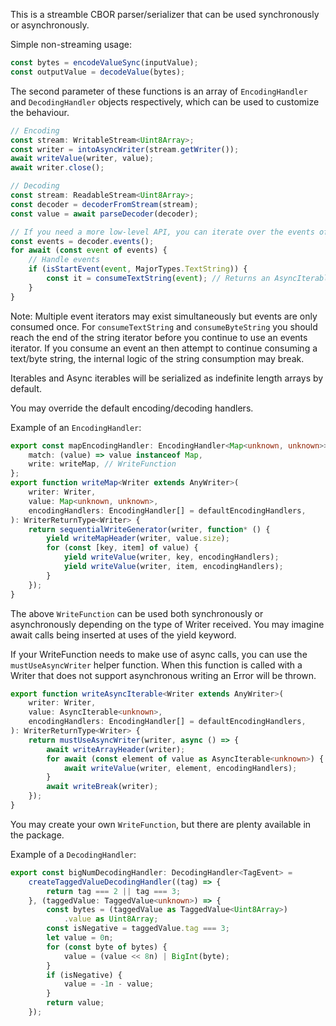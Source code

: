 This is a streamble CBOR parser/serializer that can be used synchronously or
asynchronously.

Simple non-streaming usage:

```ts
const bytes = encodeValueSync(inputValue);
const outputValue = decodeValue(bytes);
```

The second parameter of these functions is an array of `EncodingHandler` and
`DecodingHandler` objects respectively, which can be used to customize the
behaviour.

```ts
// Encoding
const stream: WritableStream<Uint8Array>;
const writer = intoAsyncWriter(stream.getWriter());
await writeValue(writer, value);
await writer.close();

// Decoding
const stream: ReadableStream<Uint8Array>;
const decoder = decoderFromStream(stream);
const value = await parseDecoder(decoder);

// If you need a more low-level API, you can iterate over the events of the decoder object.
const events = decoder.events();
for await (const event of events) {
	// Handle events
	if (isStartEvent(event, MajorTypes.TextString)) {
		const it = consumeTextString(event); // Returns an AsyncIterableIterator<string> or IterableIterator<string>
	}
}
```

Note: Multiple event iterators may exist simultaneously but events are only
consumed once. For `consumeTextString` and `consumeByteString` you should reach
the end of the string iterator before you continue to use an events iterator. If
you consume an event an then attempt to continue consuming a text/byte string,
the internal logic of the string consumption may break.

Iterables and Async iterables will be serialized as indefinite length arrays by
default.

You may override the default encoding/decoding handlers.

Example of an `EncodingHandler`:

```ts
export const mapEncodingHandler: EncodingHandler<Map<unknown, unknown>> = {
	match: (value) => value instanceof Map,
	write: writeMap, // WriteFunction
};
export function writeMap<Writer extends AnyWriter>(
	writer: Writer,
	value: Map<unknown, unknown>,
	encodingHandlers: EncodingHandler[] = defaultEncodingHandlers,
): WriterReturnType<Writer> {
	return sequentialWriteGenerator(writer, function* () {
		yield writeMapHeader(writer, value.size);
		for (const [key, item] of value) {
			yield writeValue(writer, key, encodingHandlers);
			yield writeValue(writer, item, encodingHandlers);
		}
	});
}
```

The above `WriteFunction` can be used both synchronously or asynchronously
depending on the type of Writer received. You may imagine await calls being
inserted at uses of the yield keyword.

If your WriteFunction needs to make use of async calls, you can use the
`mustUseAsyncWriter` helper function. When this function is called with a Writer
that does not support asynchronous writing an Error will be thrown.

```ts
export function writeAsyncIterable<Writer extends AnyWriter>(
	writer: Writer,
	value: AsyncIterable<unknown>,
	encodingHandlers: EncodingHandler[] = defaultEncodingHandlers,
): WriterReturnType<Writer> {
	return mustUseAsyncWriter(writer, async () => {
		await writeArrayHeader(writer);
		for await (const element of value as AsyncIterable<unknown>) {
			await writeValue(writer, element, encodingHandlers);
		}
		await writeBreak(writer);
	});
}
```

You may create your own `WriteFunction`, but there are plenty available in the
package.

Example of a `DecodingHandler`:

```ts
export const bigNumDecodingHandler: DecodingHandler<TagEvent> =
	createTaggedValueDecodingHandler((tag) => {
		return tag === 2 || tag === 3;
	}, (taggedValue: TaggedValue<unknown>) => {
		const bytes = (taggedValue as TaggedValue<Uint8Array>)
			.value as Uint8Array;
		const isNegative = taggedValue.tag === 3;
		let value = 0n;
		for (const byte of bytes) {
			value = (value << 8n) | BigInt(byte);
		}
		if (isNegative) {
			value = -1n - value;
		}
		return value;
	});
```
